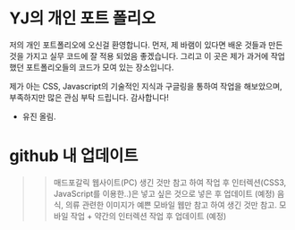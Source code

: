 # YJ의 개인 포트 폴리오
저의 개인 포트폴리오에 오신걸 환영합니다.
먼저, 제 바램이 있다면 배운 것들과 만든 것을 가지고 실무 코드에 잘 적용 되었음 좋겠습니다.
그리고 이 곳은 제가 과거에 작업했던 포트폴리오들의 코드가 모여 있는 장소입니다. 

제가 아는 CSS, Javascript의 기술적인 지식과 구글링을 통하여 작업을 해보았으며,
부족하지만 많은 관심 부탁 드립니다. 감사합니다!

- 유진 올림.

# github 내 업데이트
>> 매드포갈릭 웹사이트(PC) 생긴 것만 참고 하여 작업 후 인터렉션(CSS3, JavaScript를 이용한..)은 넣고 싶은 것으로 넣은 후 업데이트 (예정)
>> 음식, 의류 관련한 이미지가 예쁜 모바일 웹만 참고 하여 생긴 것만 참고. 모바일 작업 + 약간의 인터렉션 작업 후 업데이트 (예정)  

